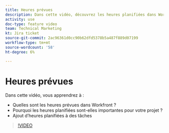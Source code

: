 ```yaml
---
title: Heures prévues
description: Dans cette vidéo, découvrez les heures planifiées dans Workfront, pourquoi les heures planifiées sont importantes pour votre projet, comment ajouter des heures planifiées aux tâches
activity: use
doc-type: feature video
team: Technical Marketing
kt: Jira ticket
source-git-commit: 2ac96361d0cc90b62dfd5378b5a487f889d07199
workflow-type: tm+mt
source-wordcount: '58'
ht-degree: 6%

---
```


# Heures prévues

Dans cette vidéo, vous apprendrez à :

* Quelles sont les heures prévues dans Workfront ?
* Pourquoi les heures planifiées sont-elles importantes pour votre projet ?
* Ajout d’heures planifiées à des tâches

>[!VIDEO](https://video.tv.adobe.com/v/335090/?quality=12)